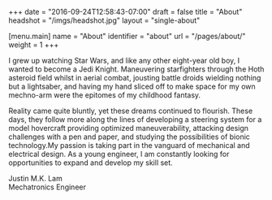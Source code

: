 +++
date = "2016-09-24T12:58:43-07:00"
draft = false
title = "About"
headshot = "/imgs/headshot.jpg"
layout = "single-about"

[menu.main]
    name = "About"
    identifier = "about"
    url = "/pages/about/"
	weight = 1
+++

I grew up watching Star Wars, and like any other eight-year old boy, I wanted to become a Jedi Knight. Maneuvering starfighters through the Hoth asteroid field whilst in aerial combat, jousting battle droids wielding nothing but a lightsaber, and having my hand sliced off to make space for my own mechno-arm were the epitomes of my childhood fantasy.

Reality came quite bluntly, yet these dreams continued to flourish. These days, they follow more along the lines of developing a steering system for a model hovercraft providing optimized maneuverability, attacking design challenges with a pen and paper, and studying the possibilities of bionic technology.My passion is taking part in the vanguard of mechanical and electrical design. As a young engineer, I am constantly looking for opportunities to expand and develop my skill set.

<p class="text-right">
	Justin M.K. Lam <br> Mechatronics Engineer
</p>